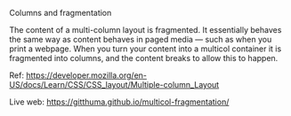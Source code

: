 Columns and fragmentation

The content of a multi-column layout is fragmented. It essentially behaves the same way as content behaves in paged media — such as when you print a webpage. When you turn your content into a multicol container it is fragmented into columns, and the content breaks to allow this to happen.

Ref: https://developer.mozilla.org/en-US/docs/Learn/CSS/CSS_layout/Multiple-column_Layout

Live web: https://gitthuma.github.io/multicol-fragmentation/
